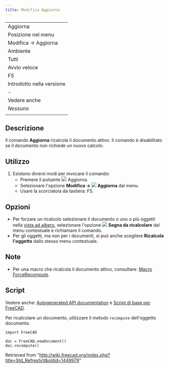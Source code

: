 ```yaml
---
title: Modifica Aggiorna
---
```

|  |
| --- |
| Aggiorna |
| Posizione nel menu |
| Modifica → Aggiorna |
| Ambiente |
| Tutti |
| Avvio veloce |
| F5 |
| Introdotto nella versione |
| - |
| Vedere anche |
| *Nessuno* |
|  |

## Descrizione

Il comando **Aggiorna** ricalcola il documento attivo. Il comando è disabilitato se il documento non richiede un nuovo calcolo.

## Utilizzo

1. Esistono diversi modi per invocare il comando:
   * Premere il pulsante ![](/images/Std_Refresh.svg) Aggiorna.
   * Selezionare l'opzione **Modifica → ![](/images/Std_Refresh.svg) Aggiorna** dal menu.
   * Usare la scorciatoia da tastiera: F5.

## Opzioni

* Per forzare un ricalcolo selezionare il documento o uno o più oggetti nella [vista ad albero](/Tree_view/it "Tree view/it"), selezionare l'opzione **![](/images/Std_MarkToRecompute.svg) Segna da ricalcolare** dal menu contestuale e richiamare il comando.
* Per gli oggetti, ma non per i documenti, si può anche scegliere **Ricalcola l'oggetto** dallo stesso menu contestuale.

## Note

* Per una macro che ricalcola il documento attivo, consultare: [Macro ForceRecompute](/Macro_ForceRecompute/it "Macro ForceRecompute/it").

## Script

Vedere anche: [Autogenerated API documentation](https://freecad.github.io/SourceDoc/) e [Script di base per FreeCAD](/FreeCAD_Scripting_Basics/it "FreeCAD Scripting Basics/it").

Per ricalcolare un documento, utilizzare il metodo `recompute` dell'oggetto documento.

```
import FreeCAD

doc = FreeCAD.newDocument()
doc.recompute()

```

Retrieved from "<http://wiki.freecad.org/index.php?title=Std_Refresh/it&oldid=1449979>"
